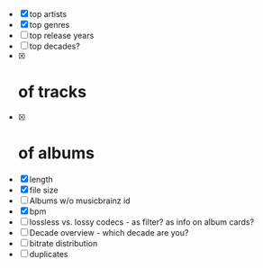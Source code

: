 * [x] top artists
* [x] top genres
* [ ] top release years
* [ ] top decades?
* [x] # of tracks
* [x] # of albums
* [x] length 
* [x] file size
* [ ] Albums w/o musicbrainz id
* [x] bpm
* [ ] lossless vs. lossy codecs - as filter? as info on album cards?
* [ ] Decade overview - which decade are you?
* [ ] bitrate distribution
* [ ] duplicates
